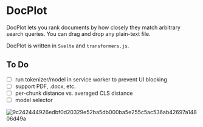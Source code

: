 # DocPlot
DocPlot lets you rank documents by how closely they match arbitrary search queries. You can drag and drop any plain-text file. 

DocPlot is written in `Svelte` and `transformers.js`.

## To Do
- [ ] run tokenizer/model in service worker to prevent UI blocking
- [ ] support PDF, .docx, etc.
- [ ] per-chunk distance vs. averaged CLS distance
- [ ] model selector

![9c242444926edbf0d20329e52ba5db000ba5e255c5ac536ab42697a14806d49a](https://github.com/srhm-ca/docplot/assets/49847930/be175a32-8c7c-454b-a855-e5298c60e58c)
